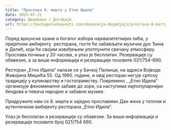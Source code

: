 ```yaml
---
title: "Прослава 8. марта у Етно Идили"
date: 2025-07-21
category: Дешавања / Догађаји
url: https://backapalankavesti.com/desavanja-dogadjaji/proslava-8-marta-u-etno-idili/
---
```


Поред врхунске хране и богатог избора најквалитетнијих пића, у пријатном амбијенту  ресторана, госте ће забављати музички дуо Ђина и Делић, који ће својим извођењем употпунити свечану атмосферу. Прослава почиње у 20 часова, а улаз је бесплатан. Резервације су обавезне, а за више информација и резервације позовите 021/754-690.

Ресторан „Етно Идила“ налази се у Бачкој Паланци, на адреси Војводе Живојина Мишића 55. Од 1990. године, и овај ресторан негује српску традицију у кулинарству и гостопримству. Повремено , „Етно Идила“ организује феноменалне забаве до зоре, са наступима најпопуларнијих бендова и певача народне и забавне музике.

Придружите нам се 8. марта и заједно прославимо Дан жена у топлом и аутентичном амбијенту ресторана „Етно Идила“.

Улаз је бесплатан а резервације су обавезне. За више информација и резервације позовите број 021/754 690.
